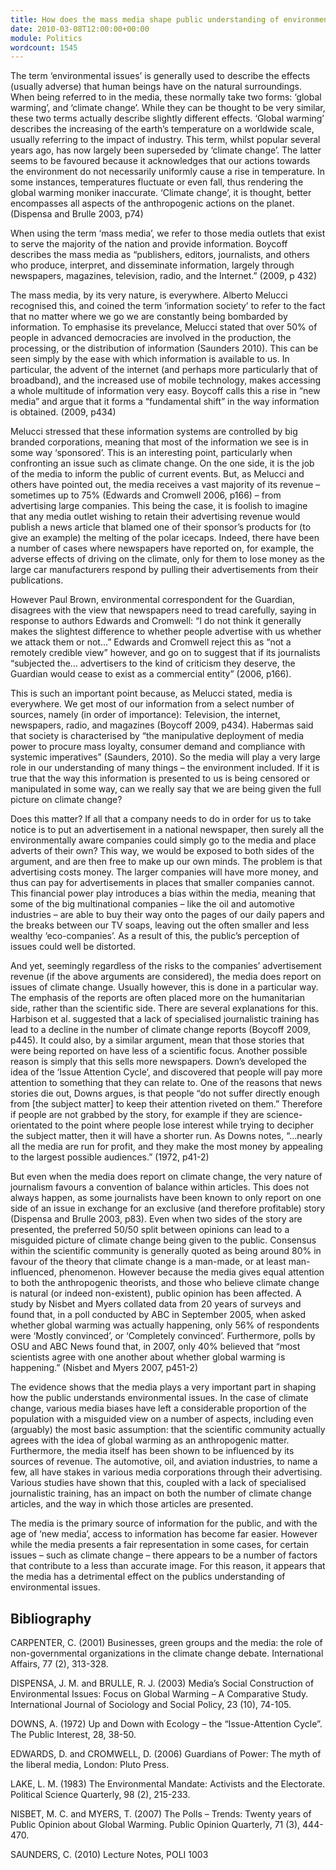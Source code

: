 ```yaml
---
title: How does the mass media shape public understanding of environmental issues?
date: 2010-03-08T12:00:00+00:00
module: Politics
wordcount: 1545
---
```


The term ‘environmental issues’ is generally used to describe the effects (usually adverse) that human beings have on the natural surroundings. When being referred to in the media, these normally take two forms: ‘global warming’, and ‘climate change’. While they can be thought to be very similar, these two terms actually describe slightly different effects. ‘Global warming’ describes the increasing of the earth’s temperature on a worldwide scale, usually referring to the impact of industry. This term, whilst popular several years ago, has now largely been superseded by ‘climate change’. The latter seems to be favoured because it acknowledges that our actions towards the environment do not necessarily uniformly cause a rise in temperature. In some instances, temperatures fluctuate or even fall, thus rendering the global warming moniker inaccurate. ‘Climate change’, it is thought, better encompasses all aspects of the anthropogenic actions on the planet. (Dispensa and Brulle 2003, p74)

When using the term ‘mass media’, we refer to those media outlets that exist to serve the majority of the nation and provide information. Boycoff describes the mass media as “publishers, editors, journalists, and others who produce, interpret, and disseminate information, largely through newspapers, magazines, television, radio, and the Internet.” (2009, p 432)

The mass media, by its very nature, is everywhere. Alberto Melucci recognised this, and coined the term ‘information society’ to refer to the fact that no matter where we go we are constantly being bombarded by information. To emphasise its prevelance, Melucci stated that over 50% of people in advanced democracies are involved in the production, the processing, or the distribution of information (Saunders 2010). This can be seen simply by the ease with which information is available to us. In particular, the advent of the internet (and perhaps more particularly that of broadband), and the increased use of mobile technology, makes accessing a whole multitude of information very easy. Boycoff calls this a rise in “new media” and argue that it forms a “fundamental shift” in the way information is obtained. (2009, p434)

Melucci stressed that these information systems are controlled by big branded corporations, meaning that most of the information we see is in some way ‘sponsored’.
This is an interesting point, particularly when confronting an issue such as climate change. On the one side, it is the job of the media to inform the public of current events. But, as Melucci and others have pointed out, the media receives a vast majority of its revenue – sometimes up to 75% (Edwards and Cromwell 2006, p166) – from advertising large companies. This being the case, it is foolish to imagine that any media outlet wishing to retain their advertising revenue would publish a news article that blamed one of their sponsor’s products for (to give an example) the melting of the polar icecaps. Indeed, there have been a number of cases where newspapers have reported on, for example, the adverse effects of driving on the climate, only for them to lose money as the large car manufacturers respond by pulling their advertisements from their publications. 

However Paul Brown, environmental correspondent for the Guardian, disagrees with the view that newspapers need to tread carefully, saying in response to authors Edwards and Cromwell: “I do not think it generally makes the slightest difference to whether people advertise with us whether we attack them or not…” Edwards and Cromwell reject this as “not a remotely credible view” however, and go on to suggest that if its journalists “subjected the… advertisers to the kind of criticism they deserve, the Guardian would cease to exist as a commercial entity” (2006, p166).

This is such an important point because, as Melucci stated, media is everywhere. We get most of our information from a select number of sources, namely (in order of importance): Television, the internet, newspapers, radio, and magazines (Boycoff 2009, p434). Habermas said that society is characterised by “the manipulative deployment of media power to procure mass loyalty, consumer demand and compliance with systemic imperatives” (Saunders, 2010). So the media will play a very large role in our understanding of many things – the environment included. If it is true that the way this information is presented to us is being censored or manipulated in some way, can we really say that we are being given the full picture on climate change?

Does this matter? If all that a company needs to do in order for us to take notice is to put an advertisement in a national newspaper, then surely all the environmentally aware companies could simply go to the media and place adverts of their own? This way, we would be exposed to both sides of the argument, and are then free to make up our own minds.
The problem is that advertising costs money. The larger companies will have more money, and thus can pay for advertisements in places that smaller companies cannot. This financial power play introduces a bias within the media, meaning that some of the big multinational companies – like the oil and automotive industries – are able to buy their way onto the pages of our daily papers and the breaks between our TV soaps, leaving out the often smaller and less wealthy ‘eco-companies’. As a result of this, the public’s perception of issues could well be distorted.

And yet, seemingly regardless of the risks to the companies’ advertisement revenue (if the above arguments are considered), the media does report on issues of climate change. Usually however, this is done in a particular way. The emphasis of the reports are often placed more on the humanitarian side, rather than the scientific side. There are several explanations for this. Harbison et al. suggested that a lack of specialised journalistic training has lead to a decline in the number of climate change reports (Boycoff 2009, p445). It could also, by a similar argument, mean that those stories that were being reported on have less of a scientific focus. 
Another possible reason is simply that this sells more newspapers. Down’s developed the idea of the ‘Issue Attention Cycle’, and discovered that people will pay more attention to something that they can relate to. One of the reasons that news stories die out, Downs argues, is that people “do not suffer directly enough from [the subject matter] to keep their attention riveted on them.” Therefore if people are not grabbed by the story, for example if they are science-orientated to the point where people lose interest while trying to decipher the subject matter, then it will have a shorter run. As Downs notes, “…nearly all the media are run for profit, and they make the most money by appealing to the largest possible audiences.” (1972, p41-2)

But even when the media does report on climate change, the very nature of journalism favours a convention of balance within articles. This does not always happen, as some journalists have been known to only report on one side of an issue in exchange for an exclusive (and therefore profitable) story (Dispensa and Brulle 2003, p83). Even when two sides of the story are presented, the preferred 50/50 split between opinions can lead to a misguided picture of climate change being given to the public. Consensus within the scientific community is generally quoted as being around 80% in favour of the theory that climate change is a man-made, or at least man-influenced, phenomenon. However because the media gives equal attention to both the anthropogenic theorists, and those who believe climate change is natural (or indeed non-existent), public opinion has been affected. A study by Nisbet and Myers collated data from 20 years of surveys and found that, in a poll conducted by ABC in September 2005, when asked whether global warming was actually happening, only 56% of respondents were ‘Mostly convinced’, or ‘Completely convinced’. Furthermore, polls by OSU and ABC News found that, in 2007, only 40% believed that “most scientists agree with one another about whether global warming is happening.” (Nisbet and Myers 2007, p451-2)

The evidence shows that the media plays a very important part in shaping how the public understands environmental issues. In the case of climate change, various media biases have left a considerable proportion of the population with a misguided view on a number of aspects, including even (arguably) the most basic assumption: that the scientific community actually agrees with the idea of global warming as an anthropogenic matter.
Furthermore, the media itself has been shown to be influenced by its sources of revenue. The automotive, oil, and aviation industries, to name a few, all have stakes in various media corporations through their advertising. Various studies have shown that this, coupled with a lack of specialised journalistic training, has an impact on both the number of climate change articles, and the way in which those articles are presented.

The media is the primary source of information for the public, and with the age of ‘new media’, access to information has become far easier. However while the media presents a fair representation in some cases, for certain issues – such as climate change – there appears to be a number of factors that contribute to a less than accurate image. For this reason, it appears that the media has a detrimental effect on the publics understanding of environmental issues.

## Bibliography

CARPENTER, C. (2001) Businesses, green groups and the media: the role of non-governmental organizations in the climate change debate. International Affairs, 77 (2), 313-328. 

DISPENSA, J. M. and BRULLE, R. J. (2003) Media’s Social Construction of Environmental Issues: Focus on Global Warming – A Comparative Study. International Journal of Sociology and Social Policy, 23 (10), 74-105.

DOWNS, A. (1972) Up and Down with Ecology – the “Issue-Attention Cycle”. The Public Interest, 28, 38-50.

EDWARDS, D. and CROMWELL, D. (2006) Guardians of Power: The myth of the liberal media, London: Pluto Press.

LAKE, L. M. (1983) The Environmental Mandate: Activists and the Electorate. Political Science Quarterly, 98 (2), 215-233.

NISBET, M. C. and MYERS, T. (2007) The Polls – Trends: Twenty years of Public Opinion about Global Warming. Public Opinion Quarterly, 71 (3), 444-470.

SAUNDERS, C. (2010) Lecture Notes, POLI 1003